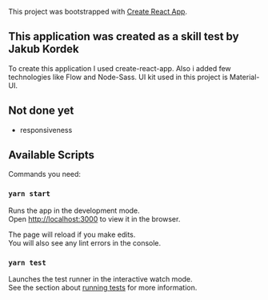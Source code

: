 This project was bootstrapped with [Create React App](https://github.com/facebook/create-react-app).

## This application was created as a skill test by Jakub Kordek

To create this application I used create-react-app. Also i added few technologies like Flow and Node-Sass.
UI kit used in this project is Material-UI.

## Not done yet
- responsiveness

## Available Scripts

Commands you need:

### `yarn start`

Runs the app in the development mode.<br />
Open [http://localhost:3000](http://localhost:3000) to view it in the browser.

The page will reload if you make edits.<br />
You will also see any lint errors in the console.

### `yarn test`

Launches the test runner in the interactive watch mode.<br />
See the section about [running tests](https://facebook.github.io/create-react-app/docs/running-tests) for more information.